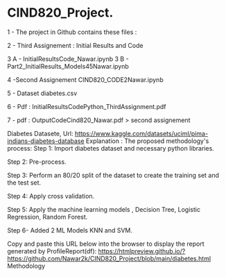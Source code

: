 # CIND820_Project.

1 - The project in Github contains these files :

2 - Third Assignement  : Initial Results and Code

3 A - InitialResultsCode_Nawar.ipynb
3 B - Part2_InitialResults_Models45Nawar.ipynb

4 -Second Assignement
CIND820_CODE2Nawar.ipynb

5 - Dataset
diabetes.csv

6 - Pdf : InitialResultsCodePython_ThirdAssignment.pdf

7 - pdf :  OutputCodeCind820_Nawar.pdf > second assignement

 Diabetes Datasete, Url: https://www.kaggle.com/datasets/uciml/pima-indians-diabetes-database
Explanation :
The proposed methodology's process: 
Step 1: Import diabetes dataset and necessary python libraries. 

Step 2: Pre-process. 

Step 3: Perform an 80/20 split of the dataset to create the training set and the test set.

Step 4: Apply cross validation.

Step 5: Apply the machine learning models , Decision Tree, Logistic Regression, Random Forest.

Step 6- Added 2 ML Models KNN and SVM.

Copy and paste this URL below into the browser to display the report generated by ProfileReport(df):
https://htmlpreview.github.io/?https://github.com/Nawar2k/CIND820_Project/blob/main/diabetes.html
Methodology 
